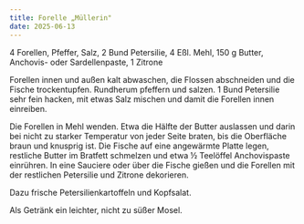 ```yaml
---
title: Forelle „Müllerin"
date: 2025-06-13
---
```


4 Forellen, Pfeffer, Salz, 2 Bund Petersilie, 4 Eßl. Mehl, 150 g Butter, Anchovis- oder Sardellenpaste, 1 Zitrone

Forellen innen und außen kalt abwaschen, die Flossen abschneiden und die Fische trockentupfen. Rundherum pfeffern und salzen. 1 Bund Petersilie sehr fein hacken, mit etwas Salz mischen und damit die Forellen innen einreiben.

Die Forellen in Mehl wenden. Etwa die Hälfte der Butter auslassen und darin bei nicht zu starker Temperatur von jeder Seite braten, bis die Oberfläche braun und knusprig ist. Die Fische auf eine angewärmte Platte legen, restliche Butter im Bratfett schmelzen und etwa ½ Teelöffel Anchovispaste einrühren. In eine Sauciere oder über die Fische gießen und die Forellen mit der restlichen Petersilie und Zitrone dekorieren.

Dazu frische Petersilienkartoffeln und Kopfsalat.

Als Getränk ein leichter, nicht zu süßer Mosel.
